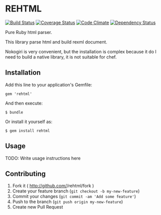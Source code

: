 # REHTML

[![Build Status](https://travis-ci.org/nazoking/rehtml.png?branch=master)](https://travis-ci.org/nazoking/rehtml)
[![Coverage Status](https://coveralls.io/repos/nazoking/rehtml/badge.png)](https://coveralls.io/r/nazoking/rehtml)
[![Code Climate](https://codeclimate.com/github/nazoking/rehtml.png)](https://codeclimate.com/github/nazoking/rehtml)
[![Dependency Status](https://gemnasium.com/nazoking/rehtml.png)](https://gemnasium.com/nazoking/rehtml)

Pure Ruby html parser.

This library parse html and build rexml document.

Nokogiri is very convenient, but the installation is complex because it do I need to build a native library, it is not suitable for chef.

## Installation

Add this line to your application's Gemfile:

    gem 'rehtml'

And then execute:

    $ bundle

Or install it yourself as:

    $ gem install rehtml

## Usage

TODO: Write usage instructions here

## Contributing

1. Fork it ( http://github.com/<my-github-username>/rehtml/fork )
2. Create your feature branch (`git checkout -b my-new-feature`)
3. Commit your changes (`git commit -am 'Add some feature'`)
4. Push to the branch (`git push origin my-new-feature`)
5. Create new Pull Request
